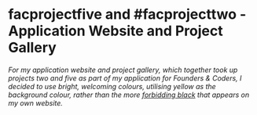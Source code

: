 # facprojectfive and #facprojecttwo - Application Website and Project Gallery
###### For my application website and project gallery, which together took up projects two and five as part of my application for Founders & Coders, I decided to use bright, welcoming colours, utilising yellow as the background colour, rather than the more [forbidding black](http://www.dominicsimpson.co.uk) that appears on my own website. 
